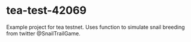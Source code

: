 # tea-test-42069

Example project for tea testnet.  Uses function to simulate snail breeding from twitter @SnailTrailGame.

